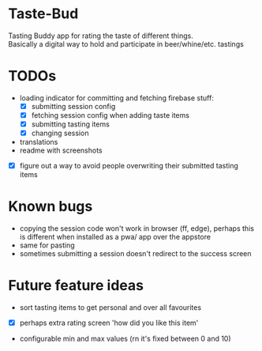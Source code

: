 # Taste-Bud

Tasting Buddy app for rating the taste of different things.   
Basically a digital way to hold and participate in beer/whine/etc. tastings

# TODOs

- loading indicator for committing and fetching firebase stuff:
    - [x] submitting session config
    - [x] fetching session config when adding taste items
    - [x] submitting tasting items
    - [x] changing session
- translations
- readme with screenshots
- [x] figure out a way to avoid people overwriting their submitted tasting items

# Known bugs

- copying the session code won't work in browser (ff, edge), perhaps this is different when installed as a pwa/ app over
  the appstore
- same for pasting
- sometimes submitting a session doesn't redirect to the success screen

# Future feature ideas
 - sort tasting items to get personal and over all favourites
 - [x] perhaps extra rating screen 'how did you like this item'
 - configurable min and max values (rn it's fixed between 0 and 10)